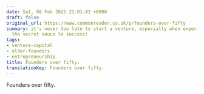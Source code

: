 ```yaml
---
date: Sat, 08 Feb 2025 21:01:42 +0000
draft: false
original_url: https://www.commonreader.co.uk/p/founders-over-fifty
summary: it's never too late to start a venture, especially when experience can be
  the secret sauce to success!
tags:
- venture-capital
- older-founders
- entrepreneurship
title: Founders over fifty.
translationKey: Founders over fifty.
---
```


Founders over fifty.